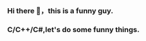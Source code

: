 ### Hi there 👋，this is a funny guy.
### C/C++/C#,let's do some funny things.

<!--
**senxichong/senxichong** is a ✨ _special_ ✨ repository because its `README.md` (this file) appears on your GitHub profile.

Here are some ideas to get you started:

- 🔭 I’m currently working on ...
- 🌱 I’m currently learning ...
- 👯 I’m looking to collaborate on ...
- 🤔 I’m looking for help with C/C++/C#,anyone who is familiar with these are highly desired,I need your heip.
- 💬 Ask me about ...
- 📫 How to reach me: ...
- 😄 Pronouns: ...
- ⚡ Fun fact: ...
-->
